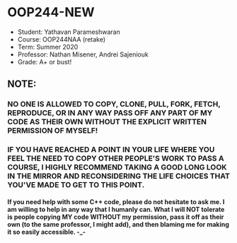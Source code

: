# OOP244-NEW

* Student:    Yathavan Parameshwaran
* Course:     OOP244NAA (retake)
* Term:       Summer 2020
* Professor:  Nathan Misener, Andrei Sajeniouk
* Grade:      A+ or bust!

## NOTE:

### NO ONE IS ALLOWED TO COPY, CLONE, PULL, FORK, FETCH, REPRODUCE, OR IN ANY WAY PASS OFF ANY PART OF **MY** CODE AS THEIR OWN WITHOUT THE EXPLICIT WRITTEN PERMISSION OF MYSELF! 

### IF YOU HAVE REACHED A POINT IN YOUR LIFE WHERE YOU FEEL THE NEED TO COPY OTHER PEOPLE'S WORK TO PASS A COURSE, I HIGHLY RECOMMEND TAKING A GOOD LONG LOOK IN THE MIRROR AND RECONSIDERING THE LIFE CHOICES THAT YOU'VE MADE TO GET TO THIS POINT. 

#### If you need help with some C++ code, please do not hesitate to ask me. I am willing to help in any way that I humanly can. What I will NOT tolerate is people copying MY code WITHOUT my permission, pass it off as their own (to the same professor, I might add), and then blaming me for making it so easily accessible. -_-
